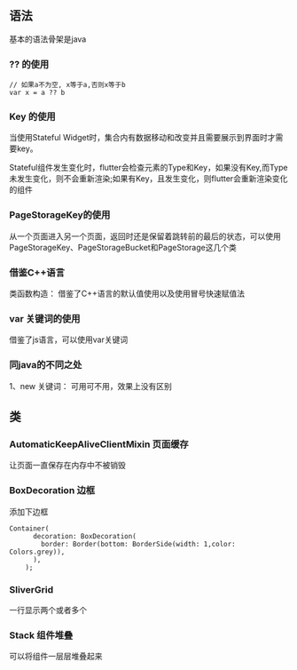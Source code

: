 ## 语法

基本的语法骨架是java

### ?? 的使用

```
// 如果a不为空, x等于a,否则x等于b
var x = a ?? b
```

### Key 的使用

当使用Stateful Widget时，集合内有数据移动和改变并且需要展示到界面时才需要key。

Stateful组件发生变化时，flutter会检查元素的Type和Key，如果没有Key,而Type未发生变化，则不会重新渲染;如果有Key，且发生变化，则flutter会重新渲染变化的组件

### PageStorageKey的使用

从一个页面进入另一个页面，返回时还是保留着跳转前的最后的状态，可以使用PageStorageKey、PageStorageBucket和PageStorage这几个类

### 借鉴C++语言

类函数构造： 借鉴了C++语言的默认值使用以及使用冒号快速赋值法

### var 关键词的使用

借鉴了js语言，可以使用var关键词

### 同java的不同之处

1、new 关键词： 可用可不用，效果上没有区别

## 类

### AutomaticKeepAliveClientMixin 页面缓存

让页面一直保存在内存中不被销毁

### BoxDecoration 边框

添加下边框

```
Container(
      decoration: BoxDecoration(
        border: Border(bottom: BorderSide(width: 1,color: Colors.grey)),
      ),
    );
```
### SliverGrid

一行显示两个或者多个

### Stack 组件堆叠

可以将组件一层层堆叠起来